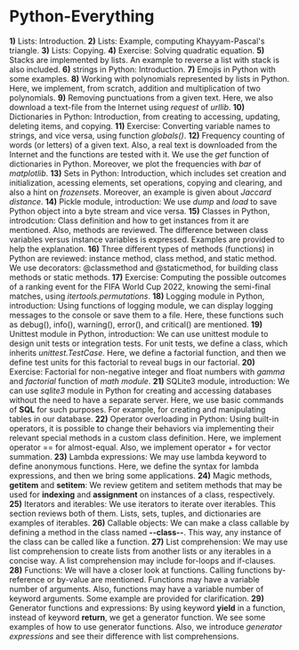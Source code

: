 # Python-Everything

**1)** Lists: Introduction.
**2)** Lists: Example, computing Khayyam-Pascal's triangle.
**3)** Lists: Copying.
**4)** Exercise: Solving quadratic equation.
**5)** Stacks are implemented by lists. An example to reverse a list with stack is also included.
**6)** strings in Python: Introduction.
**7)** Emojis in Python with some examples.
**8)** Working with polynomials represented by lists in Python. Here, we implement, from scratch, addition and multiplication of two polynomials.
**9)** Removing punctuations from a given text. Here, we also download a text-file from the Internet using *request* of *urllib*.
**10)** Dictionaries in Python: Introduction, from creating to accessing, updating, deleting items, and copying.
**11)** Exercise: Converting variable names to strings, and vice versa, using function *globals()*.
**12)** Frequency counting of words (or letters) of a given text. Also, a real text is downloaded from the Internet and the functions are tested with it. We use the *get* function of dictionaries in Python. Moreover, we plot the frequencies with  *bar* of *matplotlib*.
**13)** Sets in Python: Introduction, which includes set creation and initialization, acessing elements, set operations, copying and clearing, and also a hint on *frozensets*. Moreover, an example is given about *Jaccard distance*.
**14)** Pickle module, introduction: We use *dump* and *load* to save Python object into a byte stream and vice versa.
**15)** Classes in Python, introdcution: Class definition and how to get instances from it are mentioned. Also, methods are reviewed. The difference between class variables versus instance variables is expressed. Examples are provided to help the explanation.
**16)** Three different types of methods (functions) in Python are reviewed: instance method, class method, and static method. We use decorators: @classmethod and @staticmethod, for building class methods or static methods.
**17)** Exercise: Computing the possible outcomes of a ranking event for the FIFA World Cup 2022, knowing the semi-final matches, using *itertools.permutations*.
**18)** Logging module in Python, introduction: Using functions of logging module, we can display logging messages to the console or save them to a file. Here, these functions such as debug(), info(), warning(), error(), and critical() are mentioned.
**19)** Unittest module in Python, introduction: We can use unittest module to design unit tests or integration tests. For unit tests, we define a class, which inherits *unittest.TestCase*. Here, we define a factorial function, and then we define test units for this factorial to reveal bugs in our factorial.
**20)** Exercise: Factorial for non-negative integer and float numbers with *gamma* and *factorial* function of *math module*.
**21)** SQLite3 module, introduction: We can use *sqlite3* module in Python for creating and accessing databases without the need to have a separate server. Here, we use basic commands of **SQL** for such purposes. For example, for creating and manipulating tables in our database.
**22)** Operator overloading in Python: Using built-in operators, it is possible to change their behaviors via implementing their relevant special methods in a custom class definition. Here, we implement operator == for almost-equal. Also, we implement operator + for vector summation. 
**23)** Lambda expressions: We may use lambda keyword to define anonymous functions. Here, we define the syntax for lambda expressions, and then we bring some applications.
**24)** Magic methods, __getitem__ and __setitem__: We review getitem and setitem methods that may be used for **indexing** and **assignment** on instances of a class, respectively.  
**25)** Iterators and iterables: We use iterators to iterate over iterables. This section reviews both of them. Lists, sets, tuples, and dictionaries are examples of iterables.
**26)** Callable objects: We can make a class callable by defining a method in the class named **--class--**. This way, any instance of the class can be called like a function.
**27)** List comprehension: We may use list comprehension to create lists from another lists or any iterables in  a concise way. A list comprehension may include for-loops and if-clauses.
**28)** Functions: We will have a closer look at functions. Calling  functions by-reference or by-value are mentioned. Functions may have a variable number of arguments. Also, functions may have a variable number of keyword arguments. Some example are provided for clarification.
**29)** Generator functions and expressions: By using keyword **yield** in a function, instead of  keyword **return**, we get a generator function. We see some examples of how to use generator functions. Also, we introduce *generator expressions* and see their difference with list comprehensions.